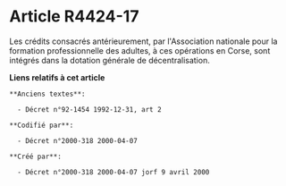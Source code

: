 # Article R4424-17

Les crédits consacrés antérieurement, par l'Association nationale pour la formation professionnelle des adultes, à ces
opérations en Corse, sont intégrés dans la dotation générale de décentralisation.

**Liens relatifs à cet article**

	**Anciens textes**:

	  - Décret n°92-1454 1992-12-31, art 2

	**Codifié par**:

	  - Décret n°2000-318 2000-04-07

	**Créé par**:

	  - Décret n°2000-318 2000-04-07 jorf 9 avril 2000

